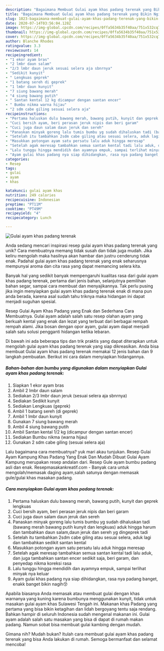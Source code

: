 ```yaml
---
description: "Bagaimana Membuat Gulai ayam khas padang terenak yang Bikin Ngiler"
title: "Bagaimana Membuat Gulai ayam khas padang terenak yang Bikin Ngiler"
slug: 1023-bagaimana-membuat-gulai-ayam-khas-padang-terenak-yang-bikin-ngiler
date: 2020-07-14T03:56:04.128Z
image: https://img-global.cpcdn.com/recipes/0ffa5634b35f40aa/751x532cq70/gulai-ayam-khas-padang-terenak-foto-resep-utama.jpg
thumbnail: https://img-global.cpcdn.com/recipes/0ffa5634b35f40aa/751x532cq70/gulai-ayam-khas-padang-terenak-foto-resep-utama.jpg
cover: https://img-global.cpcdn.com/recipes/0ffa5634b35f40aa/751x532cq70/gulai-ayam-khas-padang-terenak-foto-resep-utama.jpg
author: Blanche Rhodes
ratingvalue: 3.3
reviewcount: 14
recipeingredient:
- "1 ekor ayam bras"
- "2 lmbr daun salam"
- "2/3 lmbr daun jeruk sesuai selera aja sbnrnya"
- "Sedikit kunyit"
- " Lengkuas geprek"
- "1 batang sereh di geprek"
- "1 lmbr daun kunyit"
- "7 siung bawang merah"
- "4 siung bawang putih"
- " Santan kental 12 kg dicampur dengan santan encer"
- " Bumbu nikma warna hijau"
- "2 sdm cabe giling sesuai selera aja"
recipeinstructions:
- "Pertama haluskan dulu bawang merah, bawang putih, kunyit dan geprek lengkuas"
- "Cuci bersih ayam, beri perasan jeruk nipis dan beri garam"
- "Cuci juga daun salam daun jeruk dan sereh"
- "Panaskan minyak goreng lalu tumis bumbu yg sudah dihaluskan tadi (bawang merah bawang putih kunyit dan lengkuas) aduk hingga harum dan tambahkan daun salam,daun jeruk dan sereh yg dingeprek tadi"
- "Setelah itu tambahkan 2sdm cabe giling atau sesuai selera, aduk lagi dan tambahkan sedikit santan kental"
- "Masukkan potongan ayam satu persatu lalu aduk hingga meresap"
- "Setelah agak meresap tambahkan semua santan kental tadi lalu aduk, dan juga tambahkan santan encer sedikit saja, beri garam, dan penyedap nikma koreksi rasa"
- "Lalu tunggu hingga mendidih dan ayamnya empuk, sampai terlihat minyak nya keluar"
- "Ayam gulai khas padang nya siap dihidangkan, rasa nya padang banget, enakk banget bikin nagih😚"
categories:
- Resep
tags:
- gulai
- ayam
- khas

katakunci: gulai ayam khas 
nutrition: 249 calories
recipecuisine: Indonesian
preptime: "PT11M"
cooktime: "PT49M"
recipeyield: "4"
recipecategory: Lunch

---
```



![Gulai ayam khas padang terenak](https://img-global.cpcdn.com/recipes/0ffa5634b35f40aa/751x532cq70/gulai-ayam-khas-padang-terenak-foto-resep-utama.jpg)

Anda sedang mencari inspirasi resep gulai ayam khas padang terenak yang unik? Cara membuatnya memang tidak susah dan tidak juga mudah. Jika keliru mengolah maka hasilnya akan hambar dan justru cenderung tidak enak. Padahal gulai ayam khas padang terenak yang enak seharusnya mempunyai aroma dan cita rasa yang dapat memancing selera kita.

Banyak hal yang sedikit banyak mempengaruhi kualitas rasa dari gulai ayam khas padang terenak, pertama dari jenis bahan, selanjutnya pemilihan bahan segar, sampai cara membuat dan menyajikannya. Tak perlu pusing jika ingin menyiapkan gulai ayam khas padang terenak enak di mana pun anda berada, karena asal sudah tahu triknya maka hidangan ini dapat menjadi suguhan spesial.

Resep Gulai Ayam Khas Padang yang Enak dan Sederhana Cara Membuatnya. Gulai ayam adalah salah satu resep olahan ayam yang berkuah kental yang enak dan lezat yang terbuat dari berbagai rempah rempah alami. Jika bosan dengan opor ayam, gulai ayam dapat menjadi salah satu solusi pengganti hidangan ketika lebaran.


Di bawah ini ada beberapa tips dan trik praktis yang dapat diterapkan untuk mengolah gulai ayam khas padang terenak yang siap dikreasikan. Anda bisa membuat Gulai ayam khas padang terenak memakai 12 jenis bahan dan 9 langkah pembuatan. Berikut ini cara dalam menyiapkan hidangannya.

<!--inarticleads1-->

##### Bahan-bahan dan bumbu yang digunakan dalam menyiapkan Gulai ayam khas padang terenak:

1. Siapkan 1 ekor ayam bras
1. Ambil 2 lmbr daun salam
1. Sediakan 2/3 lmbr daun jeruk (sesuai selera aja sbnrnya)
1. Sediakan Sedikit kunyit
1. Sediakan  Lengkuas (geprek)
1. Ambil 1 batang sereh (di geprek)
1. Ambil 1 lmbr daun kunyit
1. Gunakan 7 siung bawang merah
1. Ambil 4 siung bawang putih
1. Ambil  Santan kental 1/2 kg (dicampur dengan santan encer)
1. Sediakan  Bumbu nikma (warna hijau)
1. Gunakan 2 sdm cabe giling (sesuai selera aja)


Lalu bagaimana cara membuatnya? yuk mari akau tunjukan. Resep Gulai Ayam Kampung Khas Padang Yang Enak Dan Mudah Dibuat Gulai Ayam Kampung merupakan resep andalan dari. Resep Gule ayam bumbu padang asli dan enak. Resepmasakankreatif.com - Banyak cara untuk mengolah/memasak daging ayam,salah satunya dengan memasak gule/gulai khas masakan padang. 

<!--inarticleads2-->

##### Cara menyiapkan Gulai ayam khas padang terenak:

1. Pertama haluskan dulu bawang merah, bawang putih, kunyit dan geprek lengkuas
1. Cuci bersih ayam, beri perasan jeruk nipis dan beri garam
1. Cuci juga daun salam daun jeruk dan sereh
1. Panaskan minyak goreng lalu tumis bumbu yg sudah dihaluskan tadi (bawang merah bawang putih kunyit dan lengkuas) aduk hingga harum dan tambahkan daun salam,daun jeruk dan sereh yg dingeprek tadi
1. Setelah itu tambahkan 2sdm cabe giling atau sesuai selera, aduk lagi dan tambahkan sedikit santan kental
1. Masukkan potongan ayam satu persatu lalu aduk hingga meresap
1. Setelah agak meresap tambahkan semua santan kental tadi lalu aduk, dan juga tambahkan santan encer sedikit saja, beri garam, dan penyedap nikma koreksi rasa
1. Lalu tunggu hingga mendidih dan ayamnya empuk, sampai terlihat minyak nya keluar
1. Ayam gulai khas padang nya siap dihidangkan, rasa nya padang banget, enakk banget bikin nagih😚


Apabila biasanya Anda memasak atau membuat gulai dengan khas warnanya yang kuning karena bumbunya menggunakan kunyit, tidak untuk masakan gulai ayam khas Sulawesi Tengah ini. Makanan khas Padang yang pertama yang bisa bikin ketagihan dan lidah bergoyang tentu saja rendang. Bahkan hampir di seluruh Indonesia sudah mengenal makanan ini. Gulai ayam adalah salah satu masakan yang bisa di dapat di rumah makan padang. Namun sobat bisa membuat gulai kambing dengan mudah. 

Gimana nih? Mudah bukan? Itulah cara membuat gulai ayam khas padang terenak yang bisa Anda lakukan di rumah. Semoga bermanfaat dan selamat mencoba!
